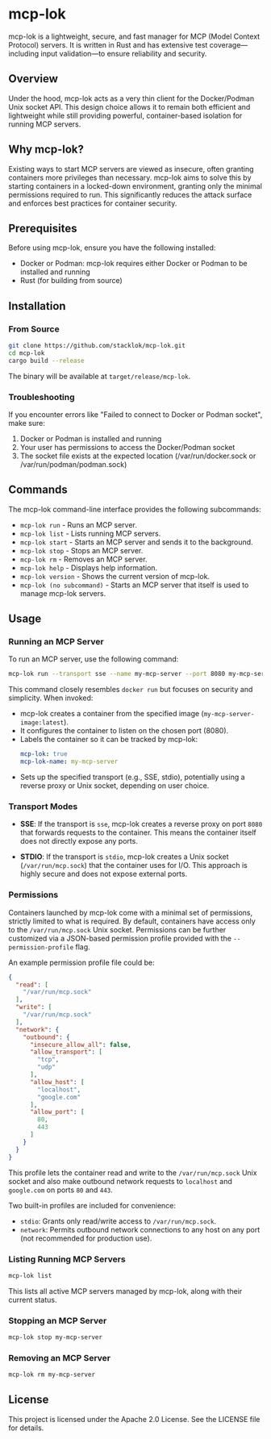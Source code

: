 # mcp-lok

mcp-lok is a lightweight, secure, and fast manager for MCP (Model Context Protocol) servers. It is written in Rust and has extensive test coverage—including input validation—to ensure reliability and security.

## Overview

Under the hood, mcp-lok acts as a very thin client for the Docker/Podman Unix socket API. This design choice allows it to remain both efficient and lightweight while still providing powerful, container-based isolation for running MCP servers.

## Why mcp-lok?

Existing ways to start MCP servers are viewed as insecure, often granting containers more privileges than necessary. mcp-lok aims to solve this by starting containers in a locked-down environment, granting only the minimal permissions required to run. This significantly reduces the attack surface and enforces best practices for container security.

## Prerequisites

Before using mcp-lok, ensure you have the following installed:

- Docker or Podman: mcp-lok requires either Docker or Podman to be installed and running
- Rust (for building from source)

## Installation

### From Source

```bash
git clone https://github.com/stacklok/mcp-lok.git
cd mcp-lok
cargo build --release
```

The binary will be available at `target/release/mcp-lok`.

### Troubleshooting

If you encounter errors like "Failed to connect to Docker or Podman socket", make sure:

1. Docker or Podman is installed and running
2. Your user has permissions to access the Docker/Podman socket
3. The socket file exists at the expected location (/var/run/docker.sock or /var/run/podman/podman.sock)

## Commands

The mcp-lok command-line interface provides the following subcommands:

* `mcp-lok run` - Runs an MCP server.
* `mcp-lok list` - Lists running MCP servers.
* `mcp-lok start` - Starts an MCP server and sends it to the background.
* `mcp-lok stop` - Stops an MCP server.
* `mcp-lok rm` - Removes an MCP server.
* `mcp-lok help` - Displays help information.
* `mcp-lok version` - Shows the current version of mcp-lok.
* `mcp-lok (no subcommand)` - Starts an MCP server that itself is used to manage mcp-lok servers.

## Usage

### Running an MCP Server

To run an MCP server, use the following command:

```bash
mcp-lok run --transport sse --name my-mcp-server --port 8080 my-mcp-server-image:latest -- my-mcp-server-args
```

This command closely resembles `docker run` but focuses on security and simplicity. When invoked:

* mcp-lok creates a container from the specified image (`my-mcp-server-image:latest`).
* It configures the container to listen on the chosen port (8080).
* Labels the container so it can be tracked by mcp-lok:
    ```yaml
    mcp-lok: true
    mcp-lok-name: my-mcp-server
    ```
* Sets up the specified transport (e.g., SSE, stdio), potentially using a reverse proxy or Unix socket, depending on user choice.

### Transport Modes

* **SSE**:
    If the transport is `sse`, mcp-lok creates a reverse proxy on port `8080` that forwards requests to the container. This means the container itself does not directly expose any ports.

* **STDIO**:
    If the transport is `stdio`, mcp-lok creates a Unix socket (`/var/run/mcp.sock`) that the container uses for I/O. This approach is highly secure and does not expose external ports.

### Permissions

Containers launched by mcp-lok come with a minimal set of permissions, strictly limited to what is required. By default, containers have access only to the `/var/run/mcp.sock` Unix socket. Permissions can be further customized via a JSON-based permission profile provided with the `--permission-profile` flag.

An example permission profile file could be:

```json
{
  "read": [
    "/var/run/mcp.sock"
  ],
  "write": [
    "/var/run/mcp.sock"
  ],
  "network": {
    "outbound": {
      "insecure_allow_all": false,
      "allow_transport": [
        "tcp",
        "udp"
      ],
      "allow_host": [
        "localhost",
        "google.com"
      ],
      "allow_port": [
        80,
        443
      ]
    }
  }
}
```

This profile lets the container read and write to the `/var/run/mcp.sock` Unix socket and also make outbound network requests to `localhost` and `google.com` on ports `80` and `443`.

Two built-in profiles are included for convenience:

* `stdio`: Grants only read/write access to `/var/run/mcp.sock`.
* `network`: Permits outbound network connections to any host on any port (not recommended for production use).

### Listing Running MCP Servers

```bash
mcp-lok list
```

This lists all active MCP servers managed by mcp-lok, along with their current status.

### Stopping an MCP Server

```bash
mcp-lok stop my-mcp-server
```

### Removing an MCP Server

```bash
mcp-lok rm my-mcp-server
```

## License

This project is licensed under the Apache 2.0 License. See the LICENSE file for details.